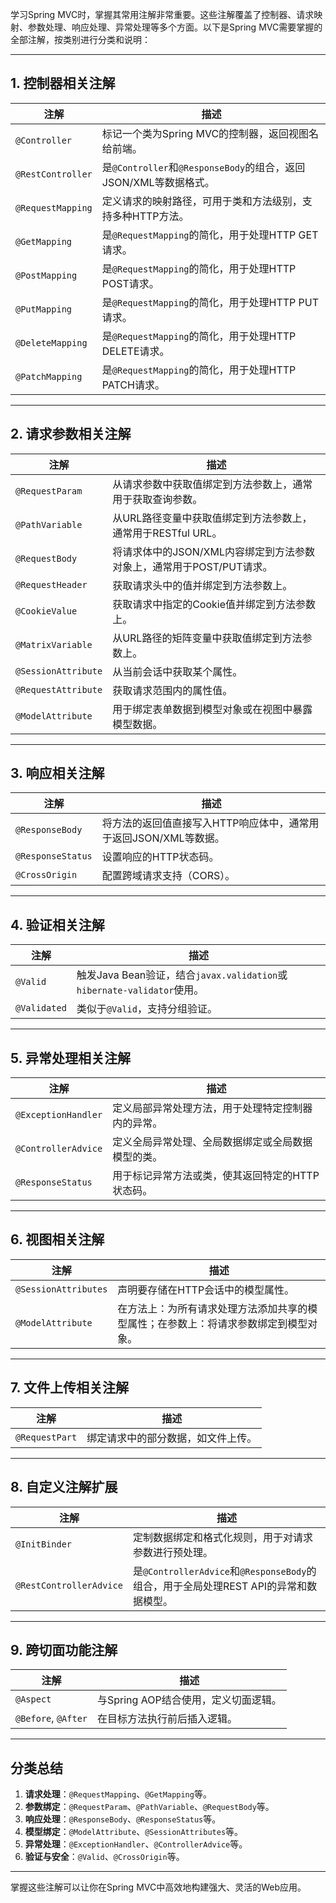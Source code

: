 学习Spring MVC时，掌握其常用注解非常重要。这些注解覆盖了控制器、请求映射、参数处理、响应处理、异常处理等多个方面。以下是Spring MVC需要掌握的全部注解，按类别进行分类和说明：

---

## **1. 控制器相关注解**

| 注解                | 描述                                                 |
| ----------------- | -------------------------------------------------- |
| `@Controller`     | 标记一个类为Spring MVC的控制器，返回视图名给前端。                     |
| `@RestController` | 是`@Controller`和`@ResponseBody`的组合，返回JSON/XML等数据格式。 |
| `@RequestMapping` | 定义请求的映射路径，可用于类和方法级别，支持多种HTTP方法。                    |
| `@GetMapping`     | 是`@RequestMapping`的简化，用于处理HTTP GET请求。              |
| `@PostMapping`    | 是`@RequestMapping`的简化，用于处理HTTP POST请求。             |
| `@PutMapping`     | 是`@RequestMapping`的简化，用于处理HTTP PUT请求。              |
| `@DeleteMapping`  | 是`@RequestMapping`的简化，用于处理HTTP DELETE请求。           |
| `@PatchMapping`   | 是`@RequestMapping`的简化，用于处理HTTP PATCH请求。            |

---

## **2. 请求参数相关注解**

|注解|描述|
|---|---|
|`@RequestParam`|从请求参数中获取值绑定到方法参数上，通常用于获取查询参数。|
|`@PathVariable`|从URL路径变量中获取值绑定到方法参数上，通常用于RESTful URL。|
|`@RequestBody`|将请求体中的JSON/XML内容绑定到方法参数对象上，通常用于POST/PUT请求。|
|`@RequestHeader`|获取请求头中的值并绑定到方法参数上。|
|`@CookieValue`|获取请求中指定的Cookie值并绑定到方法参数上。|
|`@MatrixVariable`|从URL路径的矩阵变量中获取值绑定到方法参数上。|
|`@SessionAttribute`|从当前会话中获取某个属性。|
|`@RequestAttribute`|获取请求范围内的属性值。|
|`@ModelAttribute`|用于绑定表单数据到模型对象或在视图中暴露模型数据。|

---

## **3. 响应相关注解**

|注解|描述|
|---|---|
|`@ResponseBody`|将方法的返回值直接写入HTTP响应体中，通常用于返回JSON/XML等数据。|
|`@ResponseStatus`|设置响应的HTTP状态码。|
|`@CrossOrigin`|配置跨域请求支持（CORS）。|

---

## **4. 验证相关注解**

|注解|描述|
|---|---|
|`@Valid`|触发Java Bean验证，结合`javax.validation`或`hibernate-validator`使用。|
|`@Validated`|类似于`@Valid`，支持分组验证。|

---

## **5. 异常处理相关注解**

|注解|描述|
|---|---|
|`@ExceptionHandler`|定义局部异常处理方法，用于处理特定控制器内的异常。|
|`@ControllerAdvice`|定义全局异常处理、全局数据绑定或全局数据模型的类。|
|`@ResponseStatus`|用于标记异常方法或类，使其返回特定的HTTP状态码。|

---

## **6. 视图相关注解**

|注解|描述|
|---|---|
|`@SessionAttributes`|声明要存储在HTTP会话中的模型属性。|
|`@ModelAttribute`|在方法上：为所有请求处理方法添加共享的模型属性；在参数上：将请求参数绑定到模型对象。|

---

## **7. 文件上传相关注解**

|注解|描述|
|---|---|
|`@RequestPart`|绑定请求中的部分数据，如文件上传。|

---

## **8. 自定义注解扩展**

|注解|描述|
|---|---|
|`@InitBinder`|定制数据绑定和格式化规则，用于对请求参数进行预处理。|
|`@RestControllerAdvice`|是`@ControllerAdvice`和`@ResponseBody`的组合，用于全局处理REST API的异常和数据模型。|

---

## **9. 跨切面功能注解**

|注解|描述|
|---|---|
|`@Aspect`|与Spring AOP结合使用，定义切面逻辑。|
|`@Before`, `@After`|在目标方法执行前后插入逻辑。|

---

## **分类总结**

1. **请求处理**：`@RequestMapping`、`@GetMapping`等。
2. **参数绑定**：`@RequestParam`、`@PathVariable`、`@RequestBody`等。
3. **响应处理**：`@ResponseBody`、`@ResponseStatus`等。
4. **模型绑定**：`@ModelAttribute`、`@SessionAttributes`等。
5. **异常处理**：`@ExceptionHandler`、`@ControllerAdvice`等。
6. **验证与安全**：`@Valid`、`@CrossOrigin`等。

---

掌握这些注解可以让你在Spring MVC中高效地构建强大、灵活的Web应用。